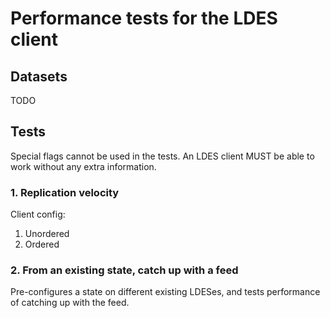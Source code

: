 # Performance tests for the LDES client

## Datasets

TODO 

## Tests

Special flags cannot be used in the tests. An LDES client MUST be able to work without any extra information.

### 1. Replication velocity

Client config:
 1. Unordered
 2. Ordered

###  2. From an existing state, catch up with a feed

Pre-configures a state on different existing LDESes, and tests performance of catching up with the feed.